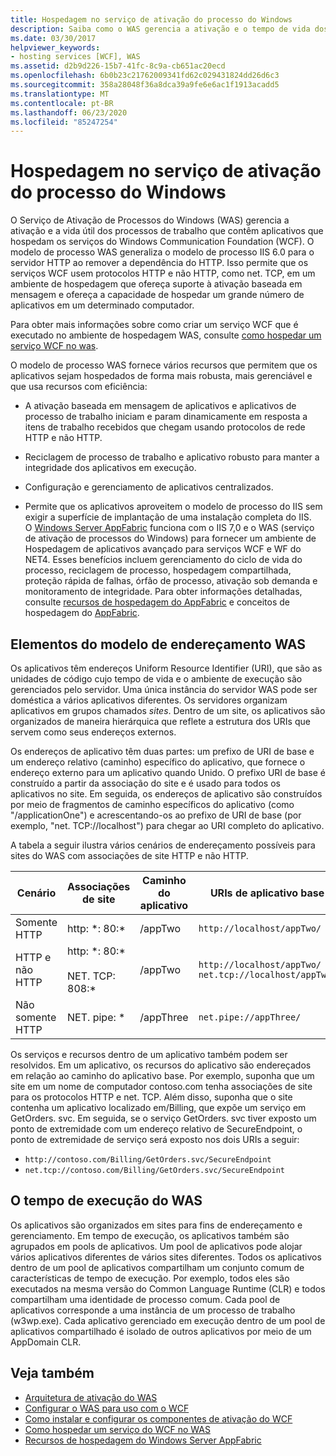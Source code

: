 ```yaml
---
title: Hospedagem no serviço de ativação do processo do Windows
description: Saiba como o WAS gerencia a ativação e o tempo de vida dos processos de trabalho que contêm aplicativos que hospedam serviços WCF.
ms.date: 03/30/2017
helpviewer_keywords:
- hosting services [WCF], WAS
ms.assetid: d2b9d226-15b7-41fc-8c9a-cb651ac20ecd
ms.openlocfilehash: 6b0b23c21762009341fd62c029431824dd26d6c3
ms.sourcegitcommit: 358a28048f36a8dca39a9fe6e6ac1f1913acadd5
ms.translationtype: MT
ms.contentlocale: pt-BR
ms.lasthandoff: 06/23/2020
ms.locfileid: "85247254"
---
```

# <a name="hosting-in-windows-process-activation-service"></a>Hospedagem no serviço de ativação do processo do Windows
O Serviço de Ativação de Processos do Windows (WAS) gerencia a ativação e a vida útil dos processos de trabalho que contêm aplicativos que hospedam os serviços do Windows Communication Foundation (WCF). O modelo de processo WAS generaliza o modelo de processo IIS 6.0 para o servidor HTTP ao remover a dependência do HTTP. Isso permite que os serviços WCF usem protocolos HTTP e não HTTP, como net. TCP, em um ambiente de hospedagem que ofereça suporte à ativação baseada em mensagem e ofereça a capacidade de hospedar um grande número de aplicativos em um determinado computador.  
  
 Para obter mais informações sobre como criar um serviço WCF que é executado no ambiente de hospedagem WAS, consulte [como hospedar um serviço WCF no was](how-to-host-a-wcf-service-in-was.md).  
  
 O modelo de processo WAS fornece vários recursos que permitem que os aplicativos sejam hospedados de forma mais robusta, mais gerenciável e que usa recursos com eficiência:  
  
- A ativação baseada em mensagem de aplicativos e aplicativos de processo de trabalho iniciam e param dinamicamente em resposta a itens de trabalho recebidos que chegam usando protocolos de rede HTTP e não HTTP.  
  
- Reciclagem de processo de trabalho e aplicativo robusto para manter a integridade dos aplicativos em execução.  
  
- Configuração e gerenciamento de aplicativos centralizados.  
  
- Permite que os aplicativos aproveitem o modelo de processo do IIS sem exigir a superfície de implantação de uma instalação completa do IIS.  
O [Windows Server AppFabric](https://docs.microsoft.com/previous-versions/appfabric/ff384253(v=azure.10)) funciona com o IIS 7,0 e o WAS (serviço de ativação de processos do Windows) para fornecer um ambiente de Hospedagem de aplicativos avançado para serviços WCF e WF do NET4. Esses benefícios incluem gerenciamento do ciclo de vida do processo, reciclagem de processo, hospedagem compartilhada, proteção rápida de falhas, órfão de processo, ativação sob demanda e monitoramento de integridade. Para obter informações detalhadas, consulte [recursos de hospedagem do AppFabric](https://docs.microsoft.com/previous-versions/appfabric/ee677189(v=azure.10)) e conceitos de hospedagem do [AppFabric](https://docs.microsoft.com/previous-versions/appfabric/ee677371(v=azure.10)).  
  
## <a name="elements-of-the-was-addressing-model"></a>Elementos do modelo de endereçamento WAS  
 Os aplicativos têm endereços Uniform Resource Identifier (URI), que são as unidades de código cujo tempo de vida e o ambiente de execução são gerenciados pelo servidor. Uma única instância do servidor WAS pode ser doméstica a vários aplicativos diferentes. Os servidores organizam aplicativos em grupos chamados *sites*. Dentro de um site, os aplicativos são organizados de maneira hierárquica que reflete a estrutura dos URIs que servem como seus endereços externos.  
  
 Os endereços de aplicativo têm duas partes: um prefixo de URI de base e um endereço relativo (caminho) específico do aplicativo, que fornece o endereço externo para um aplicativo quando Unido. O prefixo URI de base é construído a partir da associação do site e é usado para todos os aplicativos no site. Em seguida, os endereços de aplicativo são construídos por meio de fragmentos de caminho específicos do aplicativo (como "/applicationOne") e acrescentando-os ao prefixo de URI de base (por exemplo, "net. TCP://localhost") para chegar ao URI completo do aplicativo.  
  
 A tabela a seguir ilustra vários cenários de endereçamento possíveis para sites do WAS com associações de site HTTP e não HTTP.  
  
|Cenário|Associações de site|Caminho do aplicativo|URIs de aplicativo base|  
|--------------|-------------------|----------------------|---------------------------|  
|Somente HTTP|http: *: 80:\*|/appTwo|`http://localhost/appTwo/`|  
|HTTP e não HTTP|http: *: 80:\*<br /><br /> NET. TCP: 808:\*|/appTwo|`http://localhost/appTwo/`<br />`net.tcp://localhost/appTwo/`|  
|Não somente HTTP|NET. pipe: *|/appThree|`net.pipe://appThree/`|  
  
 Os serviços e recursos dentro de um aplicativo também podem ser resolvidos. Em um aplicativo, os recursos do aplicativo são endereçados em relação ao caminho do aplicativo base. Por exemplo, suponha que um site em um nome de computador contoso.com tenha associações de site para os protocolos HTTP e net. TCP. Além disso, suponha que o site contenha um aplicativo localizado em/Billing, que expõe um serviço em GetOrders. svc. Em seguida, se o serviço GetOrders. svc tiver exposto um ponto de extremidade com um endereço relativo de SecureEndpoint, o ponto de extremidade de serviço será exposto nos dois URIs a seguir:  
  
- `http://contoso.com/Billing/GetOrders.svc/SecureEndpoint`
- `net.tcp://contoso.com/Billing/GetOrders.svc/SecureEndpoint`
  
## <a name="the-was-runtime"></a>O tempo de execução do WAS  
 Os aplicativos são organizados em sites para fins de endereçamento e gerenciamento. Em tempo de execução, os aplicativos também são agrupados em pools de aplicativos. Um pool de aplicativos pode alojar vários aplicativos diferentes de vários sites diferentes. Todos os aplicativos dentro de um pool de aplicativos compartilham um conjunto comum de características de tempo de execução. Por exemplo, todos eles são executados na mesma versão do Common Language Runtime (CLR) e todos compartilham uma identidade de processo comum. Cada pool de aplicativos corresponde a uma instância de um processo de trabalho (w3wp.exe). Cada aplicativo gerenciado em execução dentro de um pool de aplicativos compartilhado é isolado de outros aplicativos por meio de um AppDomain CLR.  
  
## <a name="see-also"></a>Veja também

- [Arquitetura de ativação do WAS](was-activation-architecture.md)
- [Configurar o WAS para uso com o WCF](configuring-the-wpa--service-for-use-with-wcf.md)
- [Como instalar e configurar os componentes de ativação do WCF](how-to-install-and-configure-wcf-activation-components.md)
- [Como hospedar um serviço do WCF no WAS](how-to-host-a-wcf-service-in-was.md)
- [Recursos de hospedagem do Windows Server AppFabric](https://docs.microsoft.com/previous-versions/appfabric/ee677189(v=azure.10))
